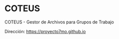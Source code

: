 # COTEUS
COTEUS - Gestor de Archivos para Grupos de Trabajo

Dirección: https://proyecto7mo.github.io

